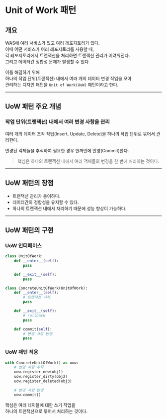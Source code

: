 # Unit of Work 패턴

## 개요

WAS에 여러 서비스가 있고 여러 레포지토리가 있다.  
이때 어떤 서비스가 여러 레포지토리를 사용할 때,  
각 레포지토리에서 트랜잭션을 처리하면 트랜잭션 관리가 어려워진다.  
그리고 데이터간 정합성 문제가 발생할 수 있다.

이를 해결하기 위해  
하나의 작업 단위(트랜잭션) 내에서 여러 개의 데이터 변경 작업을 모아  
관리하는 디자인 패턴을 `Unit of Work(UoW)` 패턴이라고 한다.

---

## UoW 패턴 주요 개념

### 작업 단위(트랜잭션) 내에서 여러 변경 사항을 관리

여러 개의 데이터 조작 작업(Insert, Update, Delete)을 하나의 작업 단위로 묶어서 관리한다.

변경된 객체들을 추적하여 필요한 경우 한꺼번에 반영(Commit)한다.

> 핵심은 하나의 트랜잭션 내에서 여러 객체들의 변경을 한 번에 처리하는 것이다.

---

## UoW 패턴의 장점

- 트랜잭션 관리가 용이하다.
- 데이터간의 정합성을 유지할 수 있다.
- 하나의 트랜잭션 내에서 처리하기 때문에 성능 향상이 가능하다.

---

## UoW 패턴의 구현

### UoW 인터페이스

```python
class UnitOfWork:
    def __enter__(self):
        pass

    def __exit__(self):
        pass

class ConcreteUnitOfWork(UnitOfWork):
    def __enter__(self):
        # 트랜잭션 시작
        pass

    def __exit__(self):
        # rollback
        pass

    def commit(self):
        # 변경 사항 반영
        pass
```

### UoW 패턴 적용

```python
with ConcreteUnitOfWork() as uow:
    # 변경 사항 추적
    uow.register_new(obj1)
    uow.register_dirty(obj2)
    uow.register_deleted(obj3)

    # 변경 사항 반영
    uow.commit()
```

핵심은 여러 테이블에 대한 쓰기 작업을  
하나의 트랜잭션으로 묶어서 처리하는 것이다.